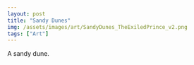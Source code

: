 ```yaml
---
layout: post
title: "Sandy Dunes"
img: /assets/images/art/SandyDunes_TheExiledPrince_v2.png
tags: ["Art"]
---
```


A sandy dune.
